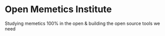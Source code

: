 # Open Memetics Institute

Studying memetics 100% in the open &amp; building the open source tools we need
